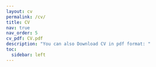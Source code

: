 ```yaml
---
layout: cv
permalink: /cv/
title: CV
nav: true
nav_order: 5
cv_pdf: CV.pdf
description: "You can also Download CV in pdf format: "
toc:
  sidebar: left
---
```

